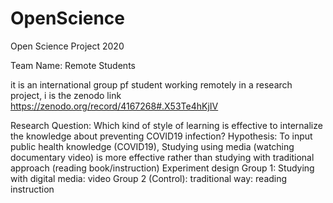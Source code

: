 # OpenScience
Open Science Project 2020 

Team Name: Remote Students

it is an international group pf student working remotely in a research project, i is the zenodo link https://zenodo.org/record/4167268#.X53Te4hKjIV

Research Question:
Which kind of style of learning is effective to internalize the knowledge about preventing COVID19 infection?
Hypothesis:
To input public health knowledge (COVID19), Studying using media (watching documentary video) is more effective rather than studying with traditional approach (reading book/instruction)
Experiment design
Group 1: Studying with digital media: video
Group 2 (Control): traditional way: reading instruction
